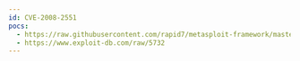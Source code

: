 ```yaml
---
id: CVE-2008-2551
pocs:
  - https://raw.githubusercontent.com/rapid7/metasploit-framework/master/modules/exploits/windows/browser/c6_messenger_downloaderactivex.rb
  - https://www.exploit-db.com/raw/5732
---
```

